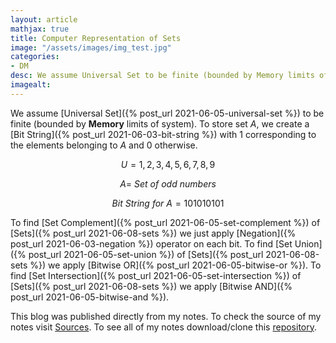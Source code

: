 ```yaml
---
layout: article
mathjax: true
title: Computer Representation of Sets
image: "/assets/images/img_test.jpg"
categories:
- DM
desc: We assume Universal Set to be finite (bounded by Memory limits of system). 
imagealt: 
---
```


We assume [Universal Set]({% post_url 2021-06-05-universal-set %}) to be finite (bounded by <b>Memory</b> limits of system).
To store set $A$, we create a [Bit String]({% post_url 2021-06-03-bit-string %}) with 1 corresponding to the elements belonging to $A$ and 0 otherwise.


































































































































































































































































































































































$$U = {1, 2, 3, 4, 5, 6, 7, 8, 9}$$

































































































































































































































































































































































$$A =\ Set\ of\ odd\ numbers$$

































































































































































































































































































































































$$Bit\ String\ for\ A=101010101$$


































































































































































































































































































































































To find [Set Complement]({% post_url 2021-06-05-set-complement %}) of [Sets]({% post_url 2021-06-08-sets %}) we just apply [Negation]({% post_url 2021-06-03-negation %}) operator on each bit.
To find [Set Union]({% post_url 2021-06-05-set-union %}) of [Sets]({% post_url 2021-06-08-sets %}) we apply [Bitwise OR]({% post_url 2021-06-05-bitwise-or %}).
To find [Set Intersection]({% post_url 2021-06-05-set-intersection %}) of [Sets]({% post_url 2021-06-08-sets %}) we apply [Bitwise AND]({% post_url 2021-06-05-bitwise-and %}).

This blog was published directly from my notes.
To check the source of my notes visit [Sources](sources.html).
To see all of my notes download/clone this [repository](https://github.com/bovem/CS).